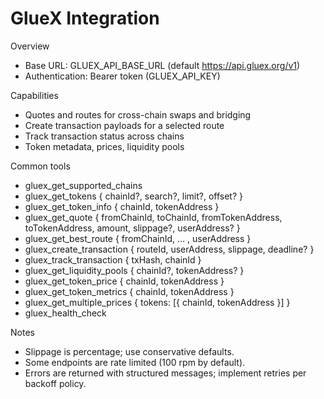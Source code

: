 # GlueX Integration

Overview

- Base URL: GLUEX_API_BASE_URL (default https://api.gluex.org/v1)
- Authentication: Bearer token (GLUEX_API_KEY)

Capabilities

- Quotes and routes for cross-chain swaps and bridging
- Create transaction payloads for a selected route
- Track transaction status across chains
- Token metadata, prices, liquidity pools

Common tools

- gluex_get_supported_chains
- gluex_get_tokens { chainId?, search?, limit?, offset? }
- gluex_get_token_info { chainId, tokenAddress }
- gluex_get_quote { fromChainId, toChainId, fromTokenAddress, toTokenAddress, amount, slippage?, userAddress? }
- gluex_get_best_route { fromChainId, ... , userAddress }
- gluex_create_transaction { routeId, userAddress, slippage, deadline? }
- gluex_track_transaction { txHash, chainId }
- gluex_get_liquidity_pools { chainId?, tokenAddress? }
- gluex_get_token_price { chainId, tokenAddress }
- gluex_get_token_metrics { chainId, tokenAddress }
- gluex_get_multiple_prices { tokens: [{ chainId, tokenAddress }] }
- gluex_health_check

Notes

- Slippage is percentage; use conservative defaults.
- Some endpoints are rate limited (100 rpm by default).
- Errors are returned with structured messages; implement retries per backoff policy.
